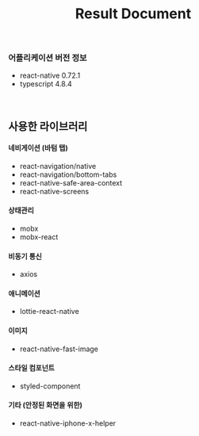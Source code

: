 <h1 align='center'>Result Document</h1>
</br>

### 어플리케이션 버전 정보
- react-native 0.72.1
- typescript 4.8.4
</br>

## 사용한 라이브러리
#### 네비게이션 (바텀 탭)
- react-navigation/native
- react-navigation/bottom-tabs
- react-native-safe-area-context
- react-native-screens

#### 상태관리
- mobx
- mobx-react

#### 비동기 통신
- axios

#### 애니메이션
- lottie-react-native

#### 이미지
- react-native-fast-image

#### 스타일 컴포넌트
- styled-component

#### 기타 (안정된 화면을 위한)
- react-native-iphone-x-helper